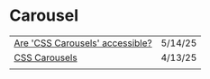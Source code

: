 # Carousel

|                                                                                                        |         |
| ------------------------------------------------------------------------------------------------------ | ------- |
| [Are 'CSS Carousels' accessible?](https://app.daily.dev/posts/are-css-carousels-accessible--evj58j7s2) | 5/14/25 |
| [CSS Carousels](https://app.daily.dev/posts/css-carousels-1m7nuuvox)                                   | 4/13/25 |
|                                                                                                        |         |
